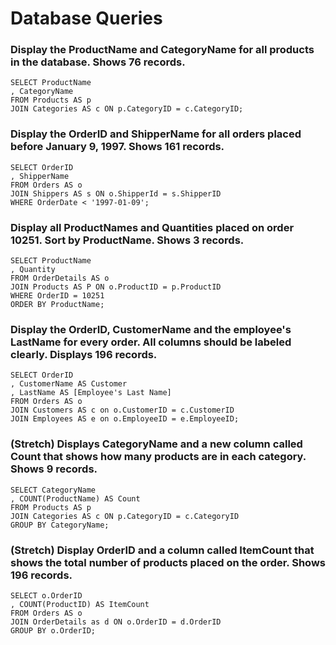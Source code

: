 # Database Queries

### Display the ProductName and CategoryName for all products in the database. Shows 76 records.

```
SELECT ProductName
, CategoryName
FROM Products AS p
JOIN Categories AS c ON p.CategoryID = c.CategoryID;
```

### Display the OrderID and ShipperName for all orders placed before January 9, 1997. Shows 161 records.

```
SELECT OrderID
, ShipperName
FROM Orders AS o
JOIN Shippers AS s ON o.ShipperId = s.ShipperID
WHERE OrderDate < '1997-01-09';
```

### Display all ProductNames and Quantities placed on order 10251. Sort by ProductName. Shows 3 records.

```
SELECT ProductName
, Quantity
FROM OrderDetails AS o
JOIN Products AS P ON o.ProductID = p.ProductID
WHERE OrderID = 10251
ORDER BY ProductName;
```

### Display the OrderID, CustomerName and the employee's LastName for every order. All columns should be labeled clearly. Displays 196 records.

```
SELECT OrderID
, CustomerName AS Customer
, LastName AS [Employee's Last Name]
FROM Orders AS o
JOIN Customers AS c on o.CustomerID = c.CustomerID
JOIN Employees AS e on o.EmployeeID = e.EmployeeID;
```

### (Stretch) Displays CategoryName and a new column called Count that shows how many products are in each category. Shows 9 records.

```
SELECT CategoryName
, COUNT(ProductName) AS Count
FROM Products AS p
JOIN Categories AS c ON p.CategoryID = c.CategoryID
GROUP BY CategoryName;
```

### (Stretch) Display OrderID and a column called ItemCount that shows the total number of products placed on the order. Shows 196 records.

```
SELECT o.OrderID
, COUNT(ProductID) AS ItemCount
FROM Orders AS o
JOIN OrderDetails as d ON o.OrderID = d.OrderID
GROUP BY o.OrderID;
```
